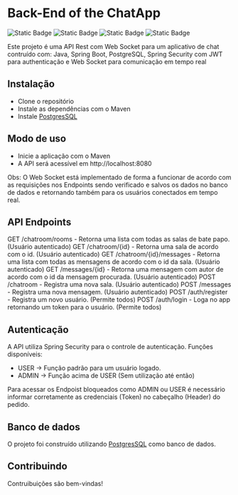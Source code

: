 # Back-End of the ChatApp

![Static Badge](https://img.shields.io/badge/Java-Jdk?logo=openjdk&logoColor=white&labelColor=orange&color=orange)
![Static Badge](https://img.shields.io/badge/Spring_Boot-Spring?logo=Spring&logoColor=white&labelColor=green&color=green)
![Static Badge](https://img.shields.io/badge/JWT-JWT?logo=JSON%20Web%20Tokens&logoColor=white&labelColor=black&color=black)
![Static Badge](https://img.shields.io/badge/PostgreSQL-PostgreSQl?logo=PostgreSQL&logoColor=white&labelColor=blue&color=blue)

Este projeto é uma API Rest com Web Socket para um aplicativo de chat contruído com: Java, Spring Boot, PostgreSQL, Spring Security com JWT para authenticação 
e Web Socket para comunicação em tempo real

## Instalação 
 - Clone o repositório
 - Instale as dependências com o Maven
 - Instale [PostgresSQL](https://www.postgresql.org/)

## Modo de uso
 - Inicie a aplicação com o Maven
 - A API será acessível em http://localhost:8080
   
Obs: O Web Socket está implementado de forma a funcionar de acordo com as requisições nos Endpoints sendo verificado e salvos os dados no banco de dados
e retornando também para os usuários conectados em tempo real.

## API Endpoints
GET /chatroom/rooms - Retorna uma lista com todas as salas de bate papo. (Usuário autenticado)
GET /chatroom/{id} - Retorna uma sala de acordo com o id. (Usuário autenticado)
GET /chatroom/{id}/messages - Retorna uma lista com todas as mensagens de acordo com o id da sala. (Usuário autenticado)
GET /messages/{id} - Retorna uma mensagem com autor de acordo com o id da mensagem procurada. (Usuário autenticado)
POST /chatroom - Registra uma nova sala. (Usuário autenticado)
POST /messages - Registra uma nova mensagem. (Usuário autenticado)
POST /auth/register - Registra um novo usuário. (Permite todos)
POST /auth/login - Loga no app retornando um token para o usuário. (Permite todos)

## Autenticação
A API utiliza Spring Security para o controle de autenticação. 
Funções disponíveis:
 - USER -> Função padrão para um usuário logado.
 - ADMIN -> Função acima de USER (Sem utilização até então)

Para acessar os Endpoist bloqueados como ADMIN ou USER é necessário informar corretamente as credenciais (Token) no cabeçalho (Header) do pedido.

## Banco de dados
O projeto foi construído utilizando [PostgresSQL](https://www.postgresql.org/) como banco de dados.

## Contribuindo
Contruibuições são bem-vindas!
